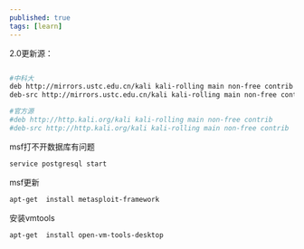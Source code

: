 ```yaml
---
published: true
tags: [learn]
---
```

2.0更新源：

```bash

#中科大
deb http://mirrors.ustc.edu.cn/kali kali-rolling main non-free contrib
deb-src http://mirrors.ustc.edu.cn/kali kali-rolling main non-free contrib

#官方源
#deb http://http.kali.org/kali kali-rolling main non-free contrib
#deb-src http://http.kali.org/kali kali-rolling main non-free contrib
```

msf打不开数据库有问题

```bash
service postgresql start
```

msf更新
```bash
apt-get  install metasploit-framework
```

安装vmtools
```bash
apt-get  install open-vm-tools-desktop
```

